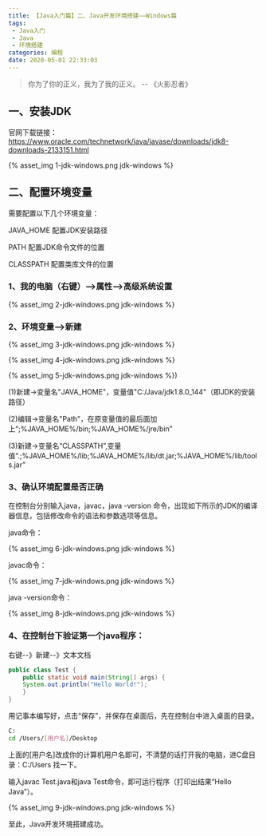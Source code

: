 ```yaml
---
title: 【Java入门篇】二、Java开发环境搭建——Windows篇
tags: 
 - Java入门
 - Java
 - 环境搭建
categories: 编程
date: 2020-05-01 22:33:03
---
```


> 你为了你的正义，我为了我的正义。 -- 《火影忍者》

## 一、安装JDK

官网下载链接：https://www.oracle.com/technetwork/java/javase/downloads/jdk8-downloads-2133151.html

{% asset_img 1-jdk-windows.png jdk-windows %}

## 二、配置环境变量

需要配置以下几个环境变量：

JAVA_HOME     配置JDK安装路径

PATH                  配置JDK命令文件的位置

CLASSPATH      配置类库文件的位置

### 1、我的电脑（右键）-->属性-->高级系统设置

{% asset_img 2-jdk-windows.png jdk-windows %}

### 2、环境变量-->新建

{% asset_img 3-jdk-windows.png jdk-windows %}

{% asset_img 4-jdk-windows.png jdk-windows %}

{% asset_img 5-jdk-windows.png jdk-windows %})

(1)新建->变量名"JAVA_HOME"，变量值"C:/Java/jdk1.8.0_144"（即JDK的安装路径） 

(2)编辑->变量名"Path"，在原变量值的最后面加上“;%JAVA_HOME%/bin;%JAVA_HOME%/jre/bin” 

(3)新建->变量名“CLASSPATH”,变量值“.;%JAVA_HOME%/lib;%JAVA_HOME%/lib/dt.jar;%JAVA_HOME%/lib/tools.jar”

### 3、确认环境配置是否正确

在控制台分别输入java，javac，java -version 命令，出现如下所示的JDK的编译器信息，包括修改命令的语法和参数选项等信息。

java命令：

{% asset_img 6-jdk-windows.png jdk-windows %}

javac命令：

{% asset_img 7-jdk-windows.png jdk-windows %}

java -version命令：

{% asset_img 8-jdk-windows.png jdk-windows %}

### 4、在控制台下验证第一个java程序：

右键--》新建--》文本文档

```java
public class Test {
    public static void main(String[] args) {
    System.out.println("Hello World!");
    }
}
```

用记事本编写好，点击“保存”，并保存在桌面后，先在控制台中进入桌面的目录。

```bash
C:
cd /Users/[用户名]/Desktop
```

上面的[用户名]改成你的计算机用户名即可，不清楚的话打开我的电脑，进C盘目录：C:/Users 找一下。

输入javac Test.java和java Test命令，即可运行程序（打印出结果“Hello Java”）。

{% asset_img 9-jdk-windows.png jdk-windows %}

至此，Java开发环境搭建成功。
